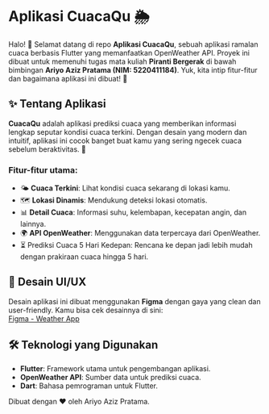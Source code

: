 # Aplikasi CuacaQu 🌦️

Halo! 👋 Selamat datang di repo **Aplikasi CuacaQu**, sebuah aplikasi ramalan cuaca berbasis Flutter yang memanfaatkan OpenWeather API. Proyek ini dibuat untuk memenuhi tugas mata kuliah **Piranti Bergerak** di bawah bimbingan **Ariyo Aziz Pratama (NIM: 5220411184)**. Yuk, kita intip fitur-fitur dan bagaimana aplikasi ini dibuat! 🚀

## ✨ Tentang Aplikasi
**CuacaQu** adalah aplikasi prediksi cuaca yang memberikan informasi lengkap seputar kondisi cuaca terkini. Dengan desain yang modern dan intuitif, aplikasi ini cocok banget buat kamu yang sering ngecek cuaca sebelum beraktivitas. 🌈

### Fitur-fitur utama:
- 🌤️ **Cuaca Terkini**: Lihat kondisi cuaca sekarang di lokasi kamu.
- 🗺️ **Lokasi Dinamis**: Mendukung deteksi lokasi otomatis.
- 📊 **Detail Cuaca**: Informasi suhu, kelembapan, kecepatan angin, dan lainnya.
- 🌍 **API OpenWeather**: Menggunakan data terpercaya dari OpenWeather.
- ⏳ Prediksi Cuaca 5 Hari Kedepan: Rencana ke depan jadi lebih mudah dengan prakiraan cuaca hingga 5 hari.

## 🎨 Desain UI/UX
Desain aplikasi ini dibuat menggunakan **Figma** dengan gaya yang clean dan user-friendly. Kamu bisa cek desainnya di sini:  
[Figma - Weather App](https://www.figma.com/design/weRH7Gf8mrow6Afxm22hDA/Weather-App-(Piranti-Bergerak)?node-id=2-2&t=2XGLTuNN7LdPNYfR-1)

## 🛠️ Teknologi yang Digunakan
- **Flutter**: Framework utama untuk pengembangan aplikasi.
- **OpenWeather API**: Sumber data untuk prediksi cuaca.
- **Dart**: Bahasa pemrograman untuk Flutter.


Dibuat dengan ❤️ oleh Ariyo Aziz Pratama.

